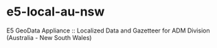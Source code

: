 e5-local-au-nsw
===============

E5 GeoData Appliance :: Localized Data and Gazetteer for ADM Division (Australia - New South Wales)